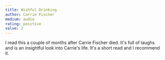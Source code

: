 ```yaml
---
title: Wishful Drinking
author: Carrie Fischer
medium: audio
rating: positive
value: 2
---
```


I read this a couple of months after Carrie Fischer died. It's full of laughs and is an insightful look into Carrie's life. It's a short read and I recommend it.
